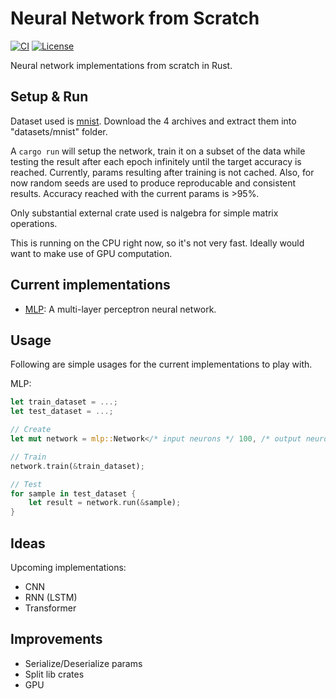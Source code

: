 # Neural Network from Scratch

[![CI](https://github.com/mrahhal/neural-network-from-scratch/actions/workflows/ci.yml/badge.svg)](https://github.com/mrahhal/neural-network-from-scratch/actions/workflows/ci.yml)
[![License](https://img.shields.io/badge/license-MIT-blue.svg)](https://opensource.org/licenses/MIT)

Neural network implementations from scratch in Rust.

## Setup & Run

Dataset used is [mnist](http://yann.lecun.com/exdb/mnist/). Download the 4 archives and extract them into "datasets/mnist" folder.

A `cargo run` will setup the network, train it on a subset of the data while testing the result after each epoch infinitely until the target accuracy is reached. Currently, params resulting after training is not cached. Also, for now random seeds are used to produce reproducable and consistent results. Accuracy reached with the current params is >95%.

Only substantial external crate used is nalgebra for simple matrix operations.

This is running on the CPU right now, so it's not very fast. Ideally would want to make use of GPU computation.

## Current implementations

- [MLP](./src/neural_networks/mlp.rs): A multi-layer perceptron neural network.

## Usage

Following are simple usages for the current implementations to play with.

MLP:
```rust
let train_dataset = ...;
let test_dataset = ...;

// Create
let mut network = mlp::Network</* input neurons */ 100, /* output neurons */ 10>::new(/* hidden layers */ &[60, 40]);

// Train
network.train(&train_dataset);

// Test
for sample in test_dataset {
    let result = network.run(&sample);
}
```

## Ideas

Upcoming implementations:
- CNN
- RNN (LSTM)
- Transformer

## Improvements

- Serialize/Deserialize params
- Split lib crates
- GPU
